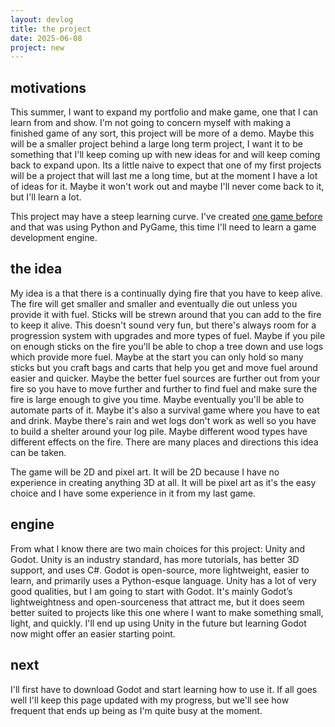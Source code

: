 ```yaml
---
layout: devlog
title: the project
date: 2025-06-08
project: new
---
```


## motivations

This summer, I want to expand my portfolio and make  game, one that I can learn from and show. I'm not going to concern myself with making a finished game of any sort, this project will be more of a demo. Maybe this will be a smaller project behind a large long term project, I want it to be something that I'll keep coming up with new ideas for and will keep coming back to expand upon. Its a little naive to expect that one of my first projects will be a project that will last me a long time, but at the moment I have a lot of ideas for it. Maybe it won't work out and maybe I'll never come back to it, but I'll learn a lot.

This project may have a steep learning curve. I've created [one game before](/projects/twin-stick-shooter) and that was using Python and PyGame, this time I'll need to learn a game development engine.

## the idea

My idea is a that there is a continually dying fire that you have to keep alive. The fire will get smaller and smaller and eventually die out unless you provide it with fuel. Sticks will be strewn around that you can add to the fire to keep it alive. This doesn't sound very fun, but there's always room for a progression system with upgrades and more types of fuel. Maybe if you pile on enough sticks on the fire you'll be able to chop a tree down and use logs which provide more fuel. Maybe at the start you can only hold so many sticks but you craft bags and carts that help you get and move fuel around easier and quicker. Maybe the better fuel sources are further out from your fire so you have to move further and further to find fuel and make sure the fire is large enough to give you time. Maybe eventually you'll be able to automate parts of it. Maybe it's also a survival game where you have to eat and drink. Maybe there's rain and wet logs don't work as well so you have to build a shelter around your log pile. Maybe different wood types have different effects on the fire. There are many places and directions this idea can be taken.

The game will be 2D and pixel art. It will be 2D because I have no experience in creating anything 3D at all. It will be pixel art as it's the easy choice and I have some experience in it from my last game.

## engine

From what I know there are two main choices for this project: Unity and Godot. Unity is an industry standard, has more tutorials, has better 3D support, and uses C#. Godot is open-source, more lightweight, easier to learn, and primarily uses a Python-esque language. Unity has a lot of very good qualities, but I am going to start with Godot. It's mainly Godot’s lightweightness and open-sourceness that attract me, but it does seem better suited to projects like this one where I want to make something small, light, and quickly. I'll end up using Unity in the future but learning Godot now might offer an easier starting point.

## next

I'll first have to download Godot and start learning how to use it. If all goes well I'll keep this page updated with my progress, but we'll see how frequent that ends up being as I'm quite busy at the moment.
